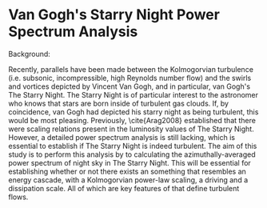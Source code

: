 # Van Gogh's Starry Night Power Spectrum Analysis

Background: 

Recently, parallels have been made between the Kolmogorvian turbulence (i.e. subsonic, incompressible, high Reynolds number flow) and the swirls and vortices depicted by Vincent Van Gogh, and in particular, van Gogh's The Starry Night. The Starry Night is of particular interest to the astronomer who knows that stars are born inside of turbulent gas clouds. If, by coincidence, van Gogh had depicted his starry night as being turbulent, this would be most pleasing. Previously, \cite{Arag2008} established that there were scaling relations present in the luminosity values of The Starry Night. However, a detailed power spectrum analysis is still lacking, which is essential to establish if The Starry Night is indeed turbulent. The aim of this study is to perform this analysis by to calculating the azimuthally-averaged power spectrum of night sky in The Starry Night. This will be essential for establishing whether or not there exists an something that resembles an energy cascade, with a Kolmogorvian power-law scaling, a driving and a dissipation scale. All of which are key features of that define turbulent flows.  
